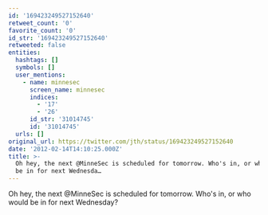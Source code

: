 ```yaml
---
id: '169423249527152640'
retweet_count: '0'
favorite_count: '0'
id_str: '169423249527152640'
retweeted: false
entities:
  hashtags: []
  symbols: []
  user_mentions:
    - name: minnesec
      screen_name: minnesec
      indices:
        - '17'
        - '26'
      id_str: '31014745'
      id: '31014745'
  urls: []
original_url: https://twitter.com/jth/status/169423249527152640
date: '2012-02-14T14:10:25.000Z'
title: >-
  Oh hey, the next @MinneSec is scheduled for tomorrow. Who's in, or who would
  be in for next Wednesda…
---
```


Oh hey, the next @MinneSec is scheduled for tomorrow. Who's in, or who would be in for next Wednesday?